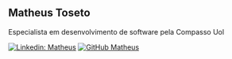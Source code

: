 <h2> Matheus Toseto</h2>
<p>Especialista em desenvolvimento de software pela Compasso Uol</p>


[![Linkedin: Matheus](https://img.shields.io/badge/-Matheus%20Toseto-blue?style=flat-square&logo=Linkedin&logoColor=white&link=https://www.linkedin.com/in/matheus-toseto/)](https://www.linkedin.com/in/matheus-toseto/)
[![GitHub Matheus](https://img.shields.io/github/followers/matheustoseto?label=follow&style=social)](https://github.com/matheustoseto)
